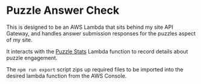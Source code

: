 # Puzzle Answer Check
This is designed to be an AWS Lambda that sits behind my site API Gateway, and handles answer submission responses for the puzzles aspect of my site.

It interacts with the [Puzzle Stats](https://github.com/spencer-carver/puzzle-stats) Lambda function to record details about puzzle engagement.

The `npm run export` script zips up required files to be imported into the desired lambda function from the AWS Console.
